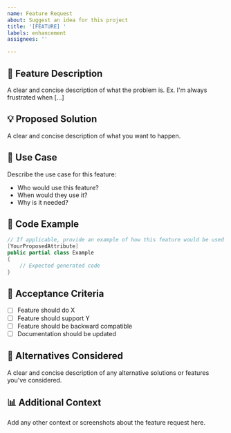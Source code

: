 ```yaml
---
name: Feature Request
about: Suggest an idea for this project
title: '[FEATURE] '
labels: enhancement
assignees: ''

---
```


## 🚀 Feature Description
A clear and concise description of what the problem is. Ex. I'm always frustrated when [...]

## 💡 Proposed Solution
A clear and concise description of what you want to happen.

## 🔄 Use Case
Describe the use case for this feature:
- Who would use this feature?
- When would they use it?
- Why is it needed?

## 📝 Code Example
```csharp
// If applicable, provide an example of how this feature would be used
[YourProposedAttribute]
public partial class Example
{
    // Expected generated code
}
```

## 🎯 Acceptance Criteria
- [ ] Feature should do X
- [ ] Feature should support Y
- [ ] Feature should be backward compatible
- [ ] Documentation should be updated

## 🔀 Alternatives Considered
A clear and concise description of any alternative solutions or features you've considered.

## 📊 Additional Context
Add any other context or screenshots about the feature request here.
